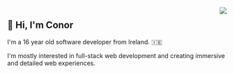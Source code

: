 <img src="https://lanyard-profile-readme.vercel.app/api/843135686173392946" align="right" />

## :wave: Hi, I'm Conor

I'm a 16 year old software developer from Ireland. 🇮🇪 

I'm mostly interested in full-stack web development and creating immersive and detailed web experiences.


